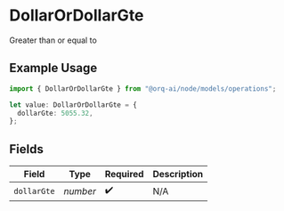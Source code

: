 # DollarOrDollarGte

Greater than or equal to

## Example Usage

```typescript
import { DollarOrDollarGte } from "@orq-ai/node/models/operations";

let value: DollarOrDollarGte = {
  dollarGte: 5055.32,
};
```

## Fields

| Field              | Type               | Required           | Description        |
| ------------------ | ------------------ | ------------------ | ------------------ |
| `dollarGte`        | *number*           | :heavy_check_mark: | N/A                |